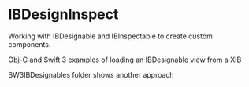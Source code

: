 # IBDesignInspect

Working with IBDesignable and IBInspectable to create custom components.

Obj-C and Swift 3 examples of loading an IBDesignable view from a XIB

SW3IBDesignables folder shows another approach
